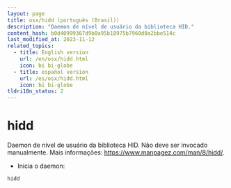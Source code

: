 ```yaml
---
layout: page
title: osx/hidd (português (Brasil))
description: "Daemon de nível de usuário da biblioteca HID."
content_hash: b0d40999367d9b0a95b18975b7960d0a2bbe514c
last_modified_at: 2023-11-12
related_topics:
  - title: English version
    url: /en/osx/hidd.html
    icon: bi bi-globe
  - title: español version
    url: /es/osx/hidd.html
    icon: bi bi-globe
tldri18n_status: 2
---
```

# hidd

Daemon de nível de usuário da biblioteca HID.
Não deve ser invocado manualmente.
Mais informações: <https://www.manpagez.com/man/8/hidd/>.

- Inicia o daemon:

`hidd`
